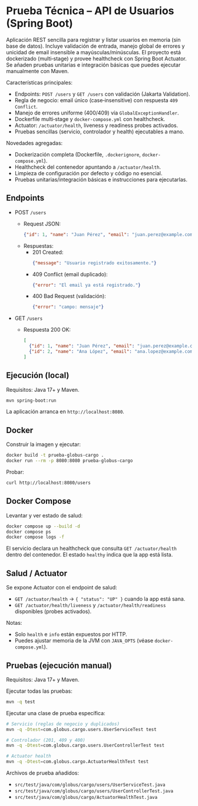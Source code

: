 # Prueba Técnica – API de Usuarios (Spring Boot)

Aplicación REST sencilla para registrar y listar usuarios en memoria (sin base de datos). Incluye validación de entrada, manejo global de errores y unicidad de email insensible a mayúsculas/minúsculas. El proyecto está dockerizado (multi‑stage) y provee healthcheck con Spring Boot Actuator. Se añaden pruebas unitarias e integración básicas que puedes ejecutar manualmente con Maven.

Características principales:
- Endpoints: `POST /users` y `GET /users` con validación (Jakarta Validation).
- Regla de negocio: email único (case‑insensitive) con respuesta `409 Conflict`.
- Manejo de errores uniforme (400/409) vía `GlobalExceptionHandler`.
- Dockerfile multi‑stage y `docker-compose.yml` con healthcheck.
- Actuator: `/actuator/health`, liveness y readiness probes activados.
- Pruebas sencillas (servicio, controlador y health) ejecutables a mano.

Novedades agregadas:
- Dockerización completa (Dockerfile, `.dockerignore`, `docker-compose.yml`).
- Healthcheck del contenedor apuntando a `/actuator/health`.
- Limpieza de configuración por defecto y código no esencial.
- Pruebas unitarias/integración básicas e instrucciones para ejecutarlas.

## Endpoints

- POST `/users`
  - Request JSON:
    ```json
    {"id": 1, "name": "Juan Pérez", "email": "juan.perez@example.com"}
    ```
  - Respuestas:
    - 201 Created:
      ```json
      {"message": "Usuario registrado exitosamente."}
      ```
    - 409 Conflict (email duplicado):
      ```json
      {"error": "El email ya está registrado."}
      ```
    - 400 Bad Request (validación):
      ```json
      {"error": "campo: mensaje"}
      ```

- GET `/users`
  - Respuesta 200 OK:
    ```json
    [
      {"id": 1, "name": "Juan Pérez", "email": "juan.perez@example.com"},
      {"id": 2, "name": "Ana López", "email": "ana.lopez@example.com"}
    ]
    ```

## Ejecución (local)

Requisitos: Java 17+ y Maven.

```bash
mvn spring-boot:run
```

La aplicación arranca en `http://localhost:8080`.

## Docker

Construir la imagen y ejecutar:

```bash
docker build -t prueba-globus-cargo .
docker run --rm -p 8080:8080 prueba-globus-cargo
```

Probar:

```bash
curl http://localhost:8080/users
```

## Docker Compose

Levantar y ver estado de salud:

```bash
docker compose up --build -d
docker compose ps
docker compose logs -f
```

El servicio declara un healthcheck que consulta `GET /actuator/health` dentro del contenedor. El estado `healthy` indica que la app está lista.

## Salud / Actuator

Se expone Actuator con el endpoint de salud:

- `GET /actuator/health` → `{ "status": "UP" }` cuando la app está sana.
- `GET /actuator/health/liveness` y `/actuator/health/readiness` disponibles (probes activados).

Notas:

- Solo `health` e `info` están expuestos por HTTP.
- Puedes ajustar memoria de la JVM con `JAVA_OPTS` (véase `docker-compose.yml`).

## Pruebas (ejecución manual)

Requisitos: Java 17+ y Maven.

Ejecutar todas las pruebas:

```bash
mvn -q test
```

Ejecutar una clase de prueba específica:

```bash
# Servicio (reglas de negocio y duplicados)
mvn -q -Dtest=com.globus.cargo.users.UserServiceTest test

# Controlador (201, 409 y 400)
mvn -q -Dtest=com.globus.cargo.users.UserControllerTest test

# Actuator health
mvn -q -Dtest=com.globus.cargo.ActuatorHealthTest test
```

Archivos de prueba añadidos:

- `src/test/java/com/globus/cargo/users/UserServiceTest.java`
- `src/test/java/com/globus/cargo/users/UserControllerTest.java`
- `src/test/java/com/globus/cargo/ActuatorHealthTest.java`

